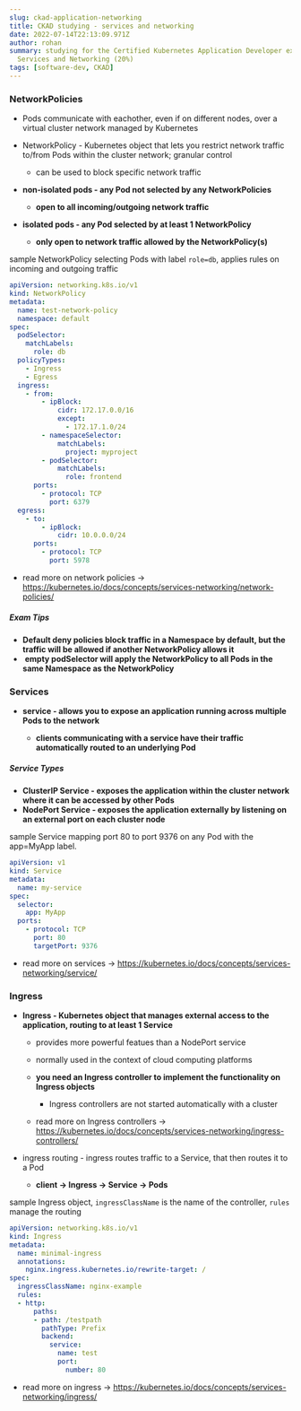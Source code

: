 ```yaml
---
slug: ckad-application-networking
title: CKAD studying - services and networking
date: 2022-07-14T22:13:09.971Z
author: rohan
summary: studying for the Certified Kubernetes Application Developer exam -
  Services and Networking (20%)
tags: [software-dev, CKAD]
---
```

### NetworkPolicies

* Pods communicate with eachother, even if on different nodes, over a virtual cluster network managed by Kubernetes
* NetworkPolicy - Kubernetes object that lets you restrict network traffic to/from Pods within the cluster network; granular control

  * can be used to block specific network traffic
* **non-isolated pods - any Pod not selected by any NetworkPolicies**

  * **open to all incoming/outgoing network traffic**
* **isolated pods - any Pod selected by at least 1 NetworkPolicy**

  * **only open to network traffic allowed by the NetworkPolicy(s)**

sample NetworkPolicy selecting Pods with label `role=db`, applies rules on incoming and outgoing traffic

```yaml
apiVersion: networking.k8s.io/v1
kind: NetworkPolicy
metadata:
  name: test-network-policy
  namespace: default
spec:
  podSelector:
    matchLabels:
      role: db
  policyTypes:
    - Ingress
    - Egress
  ingress:
    - from:
        - ipBlock:
            cidr: 172.17.0.0/16
            except:
              - 172.17.1.0/24
        - namespaceSelector:
            matchLabels:
              project: myproject
        - podSelector:
            matchLabels:
              role: frontend
      ports:
        - protocol: TCP
          port: 6379
  egress:
    - to:
        - ipBlock:
            cidr: 10.0.0.0/24
      ports:
        - protocol: TCP
          port: 5978
```

* read more on network policies -> <https://kubernetes.io/docs/concepts/services-networking/network-policies/>

##### Exam Tips

* **Default deny policies block traffic in a Namespace by default, but the traffic will be allowed if another NetworkPolicy allows it**
*  **empty podSelector will apply the NetworkPolicy to all Pods in the same Namespace as the NetworkPolicy**

### Services

* **service - allows you to expose an application running across multiple Pods to the network**

  * **clients communicating with a service have their traffic automatically routed to an underlying Pod**

##### Service Types

* **ClusterIP Service - exposes the application within the cluster network where it can be accessed by other Pods**
* **NodePort Service - exposes the application externally by listening on an external port on each cluster node**

sample Service mapping port 80 to port 9376 on any Pod with the app=MyApp label.

```yaml
apiVersion: v1
kind: Service
metadata:
  name: my-service
spec:
  selector:
    app: MyApp
  ports:
    - protocol: TCP
      port: 80
      targetPort: 9376
```

* read more on services -> <https://kubernetes.io/docs/concepts/services-networking/service/>

### Ingress

* **Ingress - Kubernetes object that manages external access to the application, routing to at least 1 Service**

  * provides more powerful featues than a NodePort service
  * normally used in the context of cloud computing platforms
  * **you need an Ingress controller to implement the functionality on Ingress objects**

    * Ingress controllers are not started automatically with a cluster
  * read more on Ingress controllers -> <https://kubernetes.io/docs/concepts/services-networking/ingress-controllers/> 
* ingress routing - ingress routes traffic to a Service, that then routes it to a Pod

  * **client -> Ingress -> Service -> Pods**

sample Ingress object, `ingressClassName` is the name of the controller, `rules` manage the routing 

```yaml
apiVersion: networking.k8s.io/v1
kind: Ingress
metadata:
  name: minimal-ingress
  annotations:
    nginx.ingress.kubernetes.io/rewrite-target: /
spec:
  ingressClassName: nginx-example
  rules:
  - http:
      paths:
      - path: /testpath
        pathType: Prefix
        backend:
          service:
            name: test
            port:
              number: 80
```

* read more on ingress -> <https://kubernetes.io/docs/concepts/services-networking/ingress/>